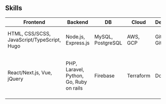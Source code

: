 ## Skills

| **Frontend** | **Backend** | **DB**  | **Cloud** | **DevOps** | **Testing** | **Business** |
|-|-|-|-|-|-|-|
| HTML, CSS/SCSS, JavaScript/TypeScript, Hugo | Node.js, Express.js | MySQL, PostgreSQL  | AWS, GCP | Git, GitHub | Jest, Selenium | Google Analytics, Clarity, UI/UX |
| React/Next.js, Vue, jQuery | PHP, Laravel, Python, Go, Ruby on rails | Firebase  | Terraform | Docker | | Tableau, Redash, Grafana, SEO, Display Ads, Youtube |
